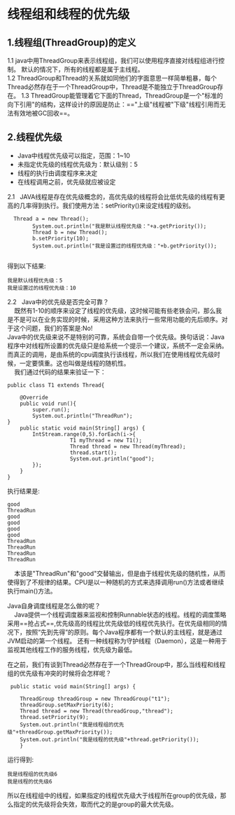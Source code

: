 # **线程组和线程的优先级**

## 1.线程组(ThreadGroup)的定义
1.1  java中用ThreadGroup来表示线程组，我们可以使用程序直接对线程组进行控制。
默认的情况下，所有的线程都是属于主线程。<br>
1.2  ThreadGroup和Thread的关系就如同他们的字面意思一样简单粗暴，每个Thread必然存在于一个ThreadGroup中，Thread是不能独立于ThreadGroup存在。
1.3 ThreadGroup能管理着它下面的Thread，ThreadGroup是一个"标准的向下引用"的结构，这样设计的原因是防止：=="上级"线程被"下级"线程引用而无法有效地被GC回收==。

## 2.线程优先级
- Java中线程优先级可以指定，范围：1~10
- 未指定优先级的线程优先级为：默认级别：5
- 线程的执行由调度程序来决定
- 在线程调用之前，优先级就应被设定

2.1 &nbsp;&nbsp;JAVA线程是存在优先级概念的，高优先级的线程将会比低优先级的线程有更高的几率得到执行。我们使用方法：setPriority()来设定线程的级别。

```
  Thread a = new Thread();
        System.out.println("我是默认线程优先级："+a.getPriority());
        Thread b = new Thread();
        b.setPriority(10);
        System.out.println("我是设置过的线程优先级："+b.getPriority());
    
```
得到以下结果:
```
我是默认线程优先级：5
我是设置过的线程优先级：10
```
2.2 &nbsp;&nbsp;Java中的优先级是否完全可靠？<br>
&nbsp;&nbsp;&nbsp;&nbsp;既然有1-10的顺序来设定了线程的优先级，这时候可能有些老铁会问，那么我是不是可以在业务实现的时候，采用这种方法来执行一些常用功能的先后顺序。对于这个问题，我们的答案是:No!<br>
Java中的优先级来说不是特别的可靠，系统会自带一个优先级。换句话说：Java程序中对线程所设置的优先级只是给系统一个提示一个建议，系统不一定会采纳。而真正的调用，是由系统的cpu调度执行该线程，所以我们在使用线程优先级时候，一定要慎重。这也叫做是线程的随机性。<br>
&nbsp;&nbsp;&nbsp;&nbsp;我们通过代码的结果来验证一下：

```
public class T1 extends Thread{

    @Override
    public void run(){
        super.run();
        System.out.println("ThreadRun");
}
    public static void main(String[] args) {
        IntStream.range(0,5).forEach(i->{
                    T1 myThread = new T1();
                    Thread thread = new Thread(myThread);
                    thread.start();
                    System.out.println("good");
        });
    }
}
```
执行结果是:
```
good
ThreadRun
good
good
good
good
ThreadRun
ThreadRun
ThreadRun
ThreadRun
```
&nbsp;&nbsp;&nbsp;&nbsp;本该是"ThreadRun"和"good"交替输出，但是由于线程优先级的随机性，从而使得到了不规律的结果。CPU是以一种随机的方式来选择调用run()方法或者继续执行main()方法。

Java自身调度线程是怎么做的呢？<br>
&nbsp;&nbsp;&nbsp;&nbsp;Java提供一个线程调度器来监视和控制Runnable状态的线程。线程的调度策略采用==抢占式==,优先级高的线程比优先级低的线程优先执行。在优先级相同的情况下，按照“先到先得”的原则。每个Java程序都有一个默认的主线程，就是通过JVM启动的第一个线程。
还有一种线程称为守护线程（Daemon），这是一种用于监视其他线程工作的服务线程，优先级为最低。

在之前，我们有谈到Thread必然存在于一个ThreadGroup中，那么当线程和线程组的优先级有冲突的时候将会怎样呢？
```
 public static void main(String[] args) {

    ThreadGroup threadGroup = new ThreadGroup("t1");
    threadGroup.setMaxPriority(6);
    Thread thread = new Thread(threadGroup,"thread");
    thread.setPriority(9);
    System.out.println("我是线程组的优先级"+threadGroup.getMaxPriority());
    System.out.println("我是线程的优先级"+thread.getPriority());
    }
```
运行得到:
```
我是线程组的优先级6
我是线程的优先级6
```
所以在线程组中的线程，如果指定的线程优先级大于线程所在group的优先级，那么指定的优先级将会失效，取而代之的是group的最大优先级。



